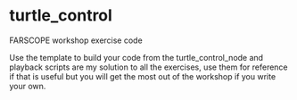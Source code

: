 # turtle_control
FARSCOPE workshop exercise code

Use the template to build your code from the turtle_control_node and playback scripts are my solution to all the exercises, use them for reference if that is useful but you will get the most out of the workshop if you write your own.
